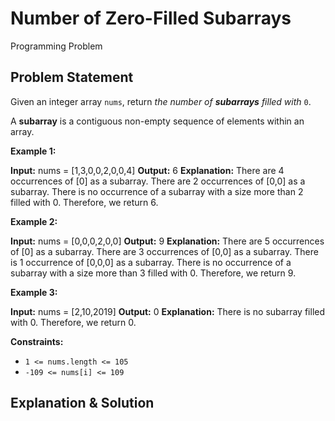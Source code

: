 # Number of Zero-Filled Subarrays

 Programming Problem

## Problem Statement

Given an integer array `nums`, return *the number of **subarrays** filled with* `0`.

A **subarray** is a contiguous non-empty sequence of elements within an array.

**Example 1:**

**Input:** nums = [1,3,0,0,2,0,0,4]
**Output:** 6
**Explanation:** 
There are 4 occurrences of [0] as a subarray.
There are 2 occurrences of [0,0] as a subarray.
There is no occurrence of a subarray with a size more than 2 filled with 0. Therefore, we return 6.

**Example 2:**

**Input:** nums = [0,0,0,2,0,0]
**Output:** 9
**Explanation:**
There are 5 occurrences of [0] as a subarray.
There are 3 occurrences of [0,0] as a subarray.
There is 1 occurrence of [0,0,0] as a subarray.
There is no occurrence of a subarray with a size more than 3 filled with 0. Therefore, we return 9.

**Example 3:**

**Input:** nums = [2,10,2019]
**Output:** 0
**Explanation:** There is no subarray filled with 0. Therefore, we return 0.

**Constraints:**

- `1 <= nums.length <= 105`
- `-109 <= nums[i] <= 109`

## Explanation & Solution
